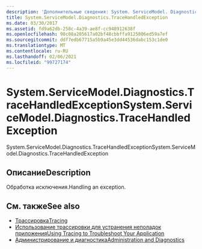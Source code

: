 ```yaml
---
description: 'Дополнительные сведения: System. ServiceModel. Diagnostics. Трацехандледексцептион'
title: System.ServiceModel.Diagnostics.TraceHandledException
ms.date: 03/30/2017
ms.assetid: fd9a62db-258c-4a39-ae8f-cc948912638f
ms.openlocfilehash: 98c08a205617a02bf48cbbffa9125806ed59a7ef
ms.sourcegitcommit: ddf7edb67715a5b9a45e3dd44536dabc153c1de0
ms.translationtype: MT
ms.contentlocale: ru-RU
ms.lasthandoff: 02/06/2021
ms.locfileid: "99727174"
---
```

# <a name="systemservicemodeldiagnosticstracehandledexception"></a><span data-ttu-id="89737-103">System.ServiceModel.Diagnostics.TraceHandledException</span><span class="sxs-lookup"><span data-stu-id="89737-103">System.ServiceModel.Diagnostics.TraceHandledException</span></span>

<span data-ttu-id="89737-104">System.ServiceModel.Diagnostics.TraceHandledException</span><span class="sxs-lookup"><span data-stu-id="89737-104">System.ServiceModel.Diagnostics.TraceHandledException</span></span>  
  
## <a name="description"></a><span data-ttu-id="89737-105">Описание</span><span class="sxs-lookup"><span data-stu-id="89737-105">Description</span></span>  

 <span data-ttu-id="89737-106">Обработка исключения.</span><span class="sxs-lookup"><span data-stu-id="89737-106">Handling an exception.</span></span>  
  
## <a name="see-also"></a><span data-ttu-id="89737-107">См. также</span><span class="sxs-lookup"><span data-stu-id="89737-107">See also</span></span>

- [<span data-ttu-id="89737-108">Трассировка</span><span class="sxs-lookup"><span data-stu-id="89737-108">Tracing</span></span>](index.md)
- [<span data-ttu-id="89737-109">Использование трассировки для устранения неполадок приложения</span><span class="sxs-lookup"><span data-stu-id="89737-109">Using Tracing to Troubleshoot Your Application</span></span>](using-tracing-to-troubleshoot-your-application.md)
- [<span data-ttu-id="89737-110">Администрирование и диагностика</span><span class="sxs-lookup"><span data-stu-id="89737-110">Administration and Diagnostics</span></span>](../index.md)
